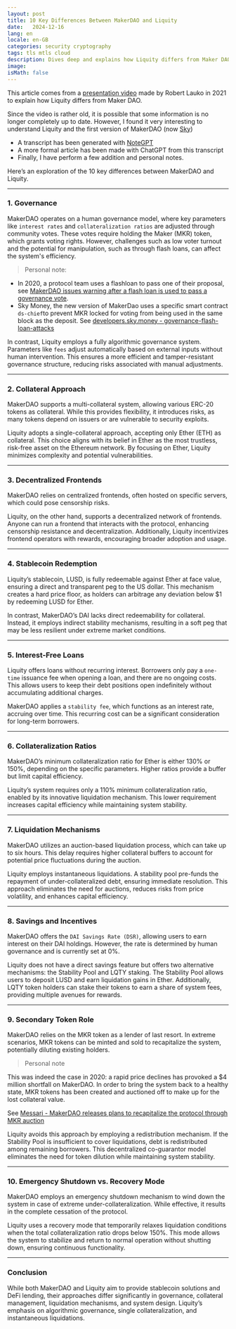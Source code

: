 ```yaml
---
layout: post
title: 10 Key Differences Between MakerDAO and Liquity
date:   2024-12-16
lang: en
locale: en-GB
categories: security cryptography
tags: tls mtls cloud
description: Dives deep and explains how Liquity differs from Maker DAO.  
image: 
isMath: false
---
```


This article comes from a [presentation video](https://www.youtube.com/watch?v=bXLTE-5BkhA) made by  Robert Lauko in 2021 to explain how Liquity differs from Maker DAO.

Since the video is rather old, it is possible that some information is no longer completely up to date. However, I found it very interesting to understand Liquity and the first version of MakerDAO (now [Sky](https://sky.money))

- A transcript has been generated with [NoteGPT](https://notegpt.io)
- A more formal article has been made with ChatGPT from this transcript
- Finally, I have perform a few addition and personal notes.

Here’s an exploration of the 10 key differences between MakerDAO and Liquity.

------

### **1. Governance**

MakerDAO operates on a human governance model, where key parameters like `interest rates` and `collateralization ratios` are adjusted through community votes. These votes require holding the Maker (MKR) token, which grants voting rights. However, challenges such as low voter turnout and the potential for manipulation, such as through flash loans, can affect the system's efficiency.

>  Personal note:

- In 2020, a protocol team uses a flashloan to pass one of their proposal, see [MakerDAO issues warning after a flash loan is used to pass a governance vote](https://www.theblock.co/post/82721/makerdao-issues-warning-after-a-flash-loan-is-used-to-pass-a-governance-vote).
- Sky Money, the new version of MakerDao uses a specific smart contract `ds-chief`to prevent MKR locked for voting from being used in the same block as the deposit.  See [developers.sky.money - governance-flash-loan-attacks](https://developers.sky.money/security/security-measures/security-mechanisms#governance-flash-loan-attacks)

In contrast, Liquity employs a fully algorithmic governance system. Parameters like `fees` adjust automatically based on external inputs without human intervention. This ensures a more efficient and tamper-resistant governance structure, reducing risks associated with manual adjustments.

------

### **2. Collateral Approach**

MakerDAO supports a multi-collateral system, allowing various ERC-20 tokens as collateral. While this provides flexibility, it introduces risks, as many tokens depend on issuers or are vulnerable to security exploits.

Liquity adopts a single-collateral approach, accepting only Ether (ETH) as collateral. This choice aligns with its belief in Ether as the most trustless, risk-free asset on the Ethereum network. By focusing on Ether, Liquity minimizes complexity and potential vulnerabilities.

------

### **3. Decentralized Frontends**

MakerDAO relies on centralized frontends, often hosted on specific servers, which could pose censorship risks. 

Liquity, on the other hand, supports a decentralized network of frontends. Anyone can run a frontend that interacts with the protocol, enhancing censorship resistance and decentralization. Additionally, Liquity incentivizes frontend operators with rewards, encouraging broader adoption and usage.

------

### **4. Stablecoin Redemption**

Liquity’s stablecoin, LUSD, is fully redeemable against Ether at face value, ensuring a direct and transparent peg to the US dollar. This mechanism creates a hard price floor, as holders can arbitrage any deviation below $1 by redeeming LUSD for Ether.

In contrast, MakerDAO’s DAI lacks direct redeemability for collateral. Instead, it employs indirect stability mechanisms, resulting in a soft peg that may be less resilient under extreme market conditions.

------

### **5. Interest-Free Loans**

Liquity offers loans without recurring interest. Borrowers only pay a `one-time` issuance fee when opening a loan, and there are no ongoing costs. This allows users to keep their debt positions open indefinitely without accumulating additional charges.

MakerDAO applies a `stability fee`, which functions as an interest rate, accruing over time. This recurring cost can be a significant consideration for long-term borrowers.

------

### **6. Collateralization Ratios**

MakerDAO’s minimum collateralization ratio for Ether is either 130% or 150%, depending on the specific parameters. Higher ratios provide a buffer but limit capital efficiency.

Liquity’s system requires only a 110% minimum collateralization ratio, enabled by its innovative liquidation mechanism. This lower requirement increases capital efficiency while maintaining system stability.

------

### **7. Liquidation Mechanisms**

MakerDAO utilizes an auction-based liquidation process, which can take up to six hours. This delay requires higher collateral buffers to account for potential price fluctuations during the auction.

Liquity employs instantaneous liquidations. A stability pool pre-funds the repayment of under-collateralized debt, ensuring immediate resolution. This approach eliminates the need for auctions, reduces risks from price volatility, and enhances capital efficiency.

------

### **8. Savings and Incentives**

MakerDAO offers the `DAI Savings Rate (DSR)`, allowing users to earn interest on their DAI holdings. However, the rate is determined by human governance and is currently set at 0%.

Liquity does not have a direct savings feature but offers two alternative mechanisms: the Stability Pool and LQTY staking. The Stability Pool allows users to deposit LUSD and earn liquidation gains in Ether. Additionally, LQTY token holders can stake their tokens to earn a share of system fees, providing multiple avenues for rewards.

------

### **9. Secondary Token Role**

MakerDAO relies on the MKR token as a lender of last resort. In extreme scenarios, MKR tokens can be minted and sold to recapitalize the system, potentially diluting existing holders.

> Personal note

This was indeed the case in 2020: a rapid price declines has provoked a $4 million shortfall on MakerDAO. In order to bring the system back to a healthy state, MKR tokens has been created and auctioned off to make up for the lost collateral value.

See [Messari - MakerDAO releases plans to recapitalize the protocol through MKR auction](https://messari.io/report/makerdao-releases-plans-to-recapitalize-the-protocol-through-mkr-auction)

Liquity avoids this approach by employing a redistribution mechanism. If the Stability Pool is insufficient to cover liquidations, debt is redistributed among remaining borrowers. This decentralized co-guarantor model eliminates the need for token dilution while maintaining system stability.

------

### **10. Emergency Shutdown vs. Recovery Mode**

MakerDAO employs an emergency shutdown mechanism to wind down the system in case of extreme under-collateralization. While effective, it results in the complete cessation of the protocol.

Liquity uses a recovery mode that temporarily relaxes liquidation conditions when the total collateralization ratio drops below 150%. This mode allows the system to stabilize and return to normal operation without shutting down, ensuring continuous functionality.

------

### **Conclusion**

While both MakerDAO and Liquity aim to provide stablecoin solutions and DeFi lending, their approaches differ significantly in governance, collateral management, liquidation mechanisms, and system design. Liquity’s emphasis on algorithmic governance, single collateralization, and instantaneous liquidations.